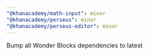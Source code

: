 ```yaml
---
"@khanacademy/math-input": minor
"@khanacademy/perseus": minor
"@khanacademy/perseus-editor": minor
---
```


Bump all Wonder Blocks dependencies to latest
